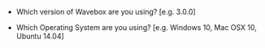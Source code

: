* Which version of Wavebox are you using? [e.g. 3.0.0]

* Which Operating System are you using? [e.g. Windows 10, Mac OSX 10, Ubuntu 14.04]
